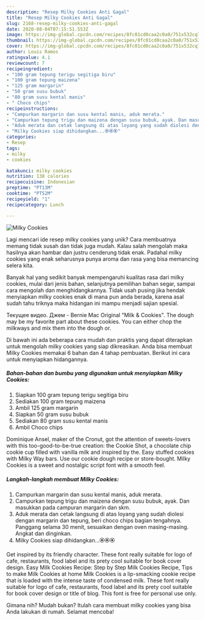 ```yaml
---
description: "Resep Milky Cookies Anti Gagal"
title: "Resep Milky Cookies Anti Gagal"
slug: 2168-resep-milky-cookies-anti-gagal
date: 2020-08-04T07:15:51.553Z
image: https://img-global.cpcdn.com/recipes/8fc01cd0caa2c0a0/751x532cq70/milky-cookies-foto-resep-utama.jpg
thumbnail: https://img-global.cpcdn.com/recipes/8fc01cd0caa2c0a0/751x532cq70/milky-cookies-foto-resep-utama.jpg
cover: https://img-global.cpcdn.com/recipes/8fc01cd0caa2c0a0/751x532cq70/milky-cookies-foto-resep-utama.jpg
author: Louis Ramos
ratingvalue: 4.1
reviewcount: 7
recipeingredient:
- "100 gram tepung terigu segitiga biru"
- "100 gram tepung maizena"
- "125 gram margarin"
- "50 gram susu bubuk"
- "80 gram susu kental manis"
- " Choco chips"
recipeinstructions:
- "Campurkan margarin dan susu kental manis, aduk merata."
- "Campurkan tepung trigu dan maizena dengan susu bubuk, ayak. Dan masukkan pada campuran margarin dan skm."
- "Aduk merata dan cetak langsung di atas loyang yang sudah diolesi dengan margarin dan tepung, beri choco chips bagian tengahnya. Panggang selama 30 menit, sesuaikan dengan oven masing-masing. Angkat dan dinginkan."
- "Milky Cookies siap dihidangkan...🏵️🏵️🏵️"
categories:
- Resep
tags:
- milky
- cookies

katakunci: milky cookies 
nutrition: 138 calories
recipecuisine: Indonesian
preptime: "PT13M"
cooktime: "PT52M"
recipeyield: "1"
recipecategory: Lunch

---
```



![Milky Cookies](https://img-global.cpcdn.com/recipes/8fc01cd0caa2c0a0/751x532cq70/milky-cookies-foto-resep-utama.jpg)

Lagi mencari ide resep milky cookies yang unik? Cara membuatnya memang tidak susah dan tidak juga mudah. Kalau salah mengolah maka hasilnya akan hambar dan justru cenderung tidak enak. Padahal milky cookies yang enak seharusnya punya aroma dan rasa yang bisa memancing selera kita.

Banyak hal yang sedikit banyak mempengaruhi kualitas rasa dari milky cookies, mulai dari jenis bahan, selanjutnya pemilihan bahan segar, sampai cara mengolah dan menghidangkannya. Tidak usah pusing jika hendak menyiapkan milky cookies enak di mana pun anda berada, karena asal sudah tahu triknya maka hidangan ini mampu menjadi sajian spesial.

Текущее видео. Джем - Bernie Mac Original &#34;Milk &amp; Cookies&#34;. The dough may be my favorite part about these cookies. You can either chop the milkways and mix them into the dough or.


Di bawah ini ada beberapa cara mudah dan praktis yang dapat diterapkan untuk mengolah milky cookies yang siap dikreasikan. Anda bisa membuat Milky Cookies memakai 6 bahan dan 4 tahap pembuatan. Berikut ini cara untuk menyiapkan hidangannya.

<!--inarticleads1-->

##### Bahan-bahan dan bumbu yang digunakan untuk menyiapkan Milky Cookies:

1. Siapkan 100 gram tepung terigu segitiga biru
1. Sediakan 100 gram tepung maizena
1. Ambil 125 gram margarin
1. Siapkan 50 gram susu bubuk
1. Sediakan 80 gram susu kental manis
1. Ambil  Choco chips


Dominique Ansel, maker of the Cronut, got the attention of sweets-lovers with this too-good-to-be-true creation: the Cookie Shot, a chocolate chip cookie cup filled with vanilla milk and inspired by the. Easy stuffed cookies with Milky Way bars. Use our cookie dough recipe or store-bought. Milky Cookies is a sweet and nostalgic script font with a smooth feel. 

<!--inarticleads2-->

##### Langkah-langkah membuat Milky Cookies:

1. Campurkan margarin dan susu kental manis, aduk merata.
1. Campurkan tepung trigu dan maizena dengan susu bubuk, ayak. Dan masukkan pada campuran margarin dan skm.
1. Aduk merata dan cetak langsung di atas loyang yang sudah diolesi dengan margarin dan tepung, beri choco chips bagian tengahnya. Panggang selama 30 menit, sesuaikan dengan oven masing-masing. Angkat dan dinginkan.
1. Milky Cookies siap dihidangkan...🏵️🏵️🏵️


Get inspired by its friendly character. These font really suitable for logo of cafe, restaurants, food label and its prety cool suitable for book cover design. Easy Milk Cookies Recipe: Step by Step Milk Cookies Recipe, Tips to make Milk Cookies at home Milk Cookies is a lip-smacking cookie recipe that is loaded with the intense taste of condensed milk. These font really suitable for logo of cafe, restaurants, food label and its prety cool suitable for book cover design or title of blog. This font is free for personal use only. 

Gimana nih? Mudah bukan? Itulah cara membuat milky cookies yang bisa Anda lakukan di rumah. Selamat mencoba!
